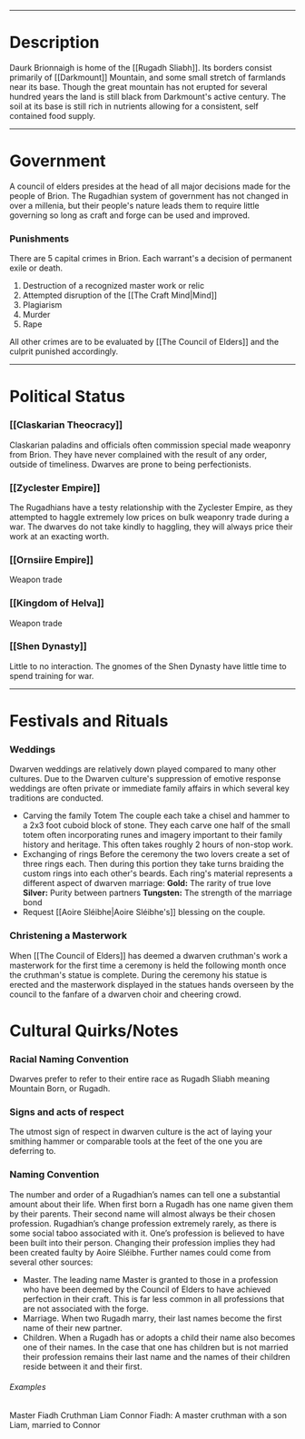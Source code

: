 <hr>

# Description
Daurk Brionnaigh is home of the [[Rugadh Sliabh]]. Its borders consist primarily of [[Darkmount]] Mountain, and some small stretch of farmlands near its base. Though the great mountain has not erupted for several hundred years the land is still black from Darkmount's active century. The soil at its base is still rich in nutrients allowing for a consistent, self contained food supply.

<hr>

# Government
A council of elders presides at the head of all major decisions made for the people of Brion. The Rugadhian system of government has not changed in over a millenia, but their people's nature leads them to require little governing so long as craft and forge can be used and improved. 

### Punishments
There are 5 capital crimes in Brion. Each warrant's a decision of permanent exile or death.
1. Destruction of a recognized master work or relic
2. Attempted disruption of the [[The Craft Mind|Mind]]
3. Plagiarism
4. Murder
5. Rape

All other crimes are to be evaluated by [[The Council of Elders]] and the culprit punished accordingly.

<hr>

# Political Status

### [[Claskarian Theocracy]]
Claskarian paladins and officials often commission special made weaponry from Brion. They have never complained with the result of any order, outside of timeliness. Dwarves are prone to being perfectionists.

### [[Zyclester Empire]]
The Rugadhians have a testy relationship with the Zyclester Empire, as they attempted to haggle extremely low prices on bulk weaponry trade during a war. The dwarves do not take kindly to haggling, they will always price their work at an exacting worth.

### [[Ornsiire Empire]]
Weapon trade

### [[Kingdom of Helva]]
Weapon trade

### [[Shen Dynasty]]
Little to no interaction. The gnomes of the Shen Dynasty have little time to spend training for war.

---
# Festivals and Rituals
### Weddings
Dwarven weddings are relatively down played compared to many other cultures. Due to the Dwarven culture's suppression of emotive response weddings are often private or immediate family affairs in which several key traditions are conducted. 
- Carving the family Totem
	 The couple each take a chisel and hammer to a 2x3 foot cuboid block of stone. They each carve one half of the small totem often incorporating runes and imagery important to their family history and heritage. This often takes roughly 2 hours of non-stop work.
- Exchanging of rings
	 Before the ceremony the two lovers create a set of three rings each. Then during this portion they take turns braiding the custom rings into each other's beards. Each ring's material represents a different aspect of dwarven marriage:
	 **Gold:** The rarity of true love
	 **Silver:** Purity between partners
	 **Tungsten:** The strength of the marriage bond
- Request [[Aoire Sléibhe|Aoire Sléibhe's]] blessing on the couple.
### Christening a Masterwork
When [[The Council of Elders]] has deemed a dwarven cruthman's work a masterwork for the first time a ceremony is held the following month once the cruthman's statue is complete. During the ceremony his statue is erected and the masterwork displayed in the statues hands overseen by the council to the fanfare of a dwarven choir and cheering crowd. 

# Cultural Quirks/Notes

### Racial Naming Convention
Dwarves prefer to refer to their entire race as Rugadh Sliabh meaning Mountain Born, or Rugadh.
### Signs and acts of respect
The utmost sign of respect in dwarven culture is the act of laying your smithing hammer or comparable tools at the feet of the one you are deferring to.
### Naming Convention
The number and order of a Rugadhian’s names can tell one a substantial amount about their life. When first born a Rugadh has one name given them by their parents. Their second name will almost always be their chosen profession. Rugadhian’s change profession extremely rarely, as there is some social taboo associated with it. One’s profession is believed to have been built into their person. Changing their profession implies they had been created faulty by Aoire Sléibhe. 
Further names could come from several other sources:
- Master. The leading name Master is granted to those in a profession who have been deemed by the Council of Elders to have achieved perfection in their craft. This is far less common in all professions that are not associated with the forge.
- Marriage. When two Rugadh marry, their last names become the first name of their new partner.
- Children. When a Rugadh has or adopts a child their name also becomes one of their names. In the case that one has children but is not married their profession remains their last name and the names of their children reside between it and their first. 
###### Examples
Master Fiadh Cruthman Liam Connor
Fiadh: A master cruthman with a son Liam, married to Connor